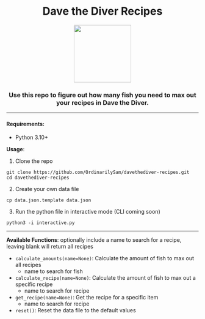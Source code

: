 <h1 align="center">Dave the Diver Recipes</h1>
<p align="center">
<img src = "https://github.com/OrdinarilySam/davethediver-recipes/assets/100721569/b5446e95-39b1-46b8-9640-3c1e19f02df9"
  width=150
  height=150>
</p>
<h3 align="center"> Use this repo to figure out how many fish you need to max out your recipes in Dave the Diver. </h3>
<hr>
<h4>Requirements: </h4>
<ul>
  <li>Python 3.10+</li>
</ul>

**Usage**:
1. Clone the repo
```
git clone https://github.com/OrdinarilySam/davethediver-recipes.git
cd davethediver-recipes
```

2. Create your own data file
```
cp data.json.template data.json
```

3. Run the python file in interactive mode (CLI coming soon)
```
python3 -i interactive.py
```
<hr>

**Available Functions**:
optionally include a name to search for a recipe, leaving blank will return all recipes
- `calculate_amounts(name=None)`: Calculate the amount of fish to max out all recipes
  - name to search for fish
- `calculate_recipe(name=None)`: Calculate the amount of fish to max out a specific recipe
  - name to search for recipe
- `get_recipe(name=None)`: Get the recipe for a specific item
  - name to search for recipe
- `reset()`: Reset the data file to the default values
